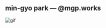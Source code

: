 ## min-gyo park — @mgp.works
![gif](https://media1.giphy.com/media/v1.Y2lkPTc5MGI3NjExc2pvZDM4MHd5c21sY3JieTN4ejVmbXJna2xmenFoZ3NwaGsyb2ZkMyZlcD12MV9pbnRlcm5hbF9naWZfYnlfaWQmY3Q9Zw/w1ctUhPvbyX8A/giphy.gif)



<!--
**mgp-works/mgp-works** is a ✨ _special_ ✨ repository because its `README.md` (this file) appears on your GitHub profile.

Here are some ideas to get you started:

- 🔭 I’m currently working on ...
- 🌱 I’m currently learning ...
- 👯 I’m looking to collaborate on ...
- 🤔 I’m looking for help with ...
- 💬 Ask me about ...
- 📫 How to reach me: ...
- 😄 Pronouns: ...
- ⚡ Fun fact: ...
-->
